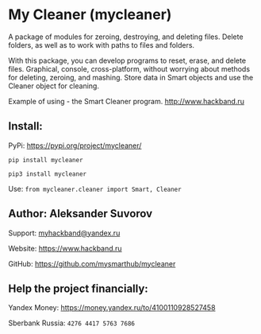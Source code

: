 My Cleaner (mycleaner)
===
A package of modules for zeroing, destroying,
and deleting files. Delete folders,
as well as to work with paths to files and folders.

With this package, you can develop programs to reset, erase,
and delete files.
Graphical, console, cross-platform, without worrying about
methods for deleting, zeroing, and mashing.
Store data in Smart objects and use the Cleaner object for cleaning.

Example of using - the Smart Cleaner program.
http://www.hackband.ru

Install: 
---
PyPi: https://pypi.org/project/mycleaner/

`pip install mycleaner`

`pip3 install mycleaner`

Use: `from mycleaner.cleaner import Smart, Cleaner`

**Author: Aleksander Suvorov**
---

Support: myhackband@yandex.ru

Website: https://www.hackband.ru

GitHub: https://github.com/mysmarthub/mycleaner

Help the project financially:
---
Yandex Money: https://money.yandex.ru/to/4100110928527458

Sberbank Russia: `4276 4417 5763 7686`
